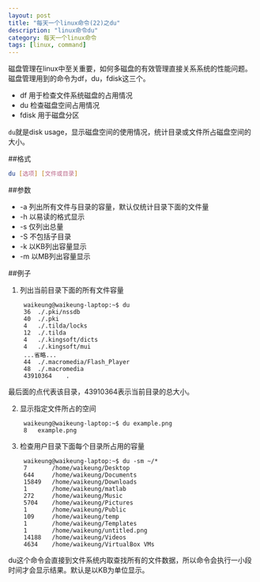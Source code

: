 ```yaml
---
layout: post
title: "每天一个linux命令(22)之du"
description: "linux命令du"
category: 每天一个linux命令
tags: [linux, command]
---
```


磁盘管理在linux中至关重要，如何多磁盘的有效管理直接关系系统的性能问题。磁盘管理用到的命令为df，du，fdisk这三个。

* df 用于检查文件系统磁盘的占用情况
* du 检查磁盘空间占用情况
* fdisk 用于磁盘分区

`du`就是disk usage，显示磁盘空间的使用情况，统计目录或文件所占磁盘空间的大小。

##格式

```sh
du [选项] [文件或目录]
```

##参数

* -a 列出所有文件与目录的容量，默认仅统计目录下面的文件量
* -h 以易读的格式显示
* -s 仅列出总量
* -S 不包括子目录
* -k 以KB列出容量显示
* -m 以MB列出容量显示

##例子

1. 列出当前目录下面的所有文件容量

        waikeung@waikeung-laptop:~$ du
        36	./.pki/nssdb
        40	./.pki
        4	./.tilda/locks
        12	./.tilda
        4	./.kingsoft/dicts
        4	./.kingsoft/mui
        ...省略...
        44	./.macromedia/Flash_Player
        48	./.macromedia
        43910364	.

最后面的点代表该目录，43910364表示当前目录的总大小。

2. 显示指定文件所占的空间

        waikeung@waikeung-laptop:~$ du example.png 
        8	example.png

3. 检查用户目录下面每个目录所占用的容量

        waikeung@waikeung-laptop:~$ du -sm ~/*
        7	    /home/waikeung/Desktop
        644	    /home/waikeung/Documents
        15849	/home/waikeung/Downloads
        1	    /home/waikeung/matlab
        272	    /home/waikeung/Music
        5704	/home/waikeung/Pictures
        1	    /home/waikeung/Public
        109	    /home/waikeung/temp
        1	    /home/waikeung/Templates
        1	    /home/waikeung/untitled.png
        14188	/home/waikeung/Videos
        4634	/home/waikeung/VirtualBox VMs

du这个命令会直接到文件系统内取查找所有的文件数据，所以命令会执行一小段时间才会显示结果。默认是以KB为单位显示。
